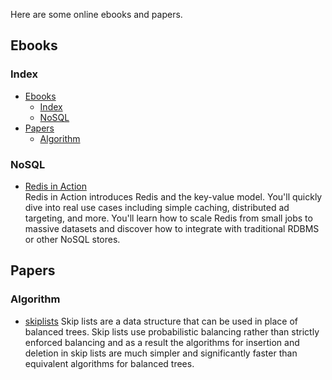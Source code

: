 Here are some online ebooks and papers.

## Ebooks

### Index
- [Ebooks](#ebooks)
  - [Index](#index)
  - [NoSQL](#nosql)
- [Papers](#papers)
  - [Algorithm](#algorithm)

### NoSQL
* [Redis in Action](https://github.com/henrytien/HenryBooks/blob/master/ebooks/Redis%20in%20Action.pdf)  
  Redis in Action introduces Redis and the key-value model. You'll quickly dive into real use cases including simple caching, distributed ad targeting, and more. You'll learn how to scale Redis from small jobs to massive datasets and discover how to integrate with traditional RDBMS or other NoSQL stores.


## Papers

### Algorithm
* [skiplists](https://github.com/henrytien/ebooks-papers/blob/master/papers/skiplists.pdf) 
  Skip lists are a data structure that can be used in place of balanced trees. Skip lists use probabilistic balancing rather than strictly enforced balancing and as a result the algorithms for insertion and deletion in skip lists are much simpler and significantly faster than equivalent algorithms for balanced trees.

